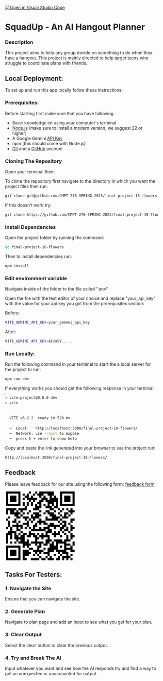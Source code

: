 [![Open in Visual Studio Code](https://classroom.github.com/assets/open-in-vscode-2e0aaae1b6195c2367325f4f02e2d04e9abb55f0b24a779b69b11b9e10269abc.svg)](https://classroom.github.com/online_ide?assignment_repo_id=17805179&assignment_repo_type=AssignmentRepo)

# SquadUp - An AI Hangout Planner

### Description
This project aims to help any group decide on something to do when they have a hangout. This project is mainly directed to help target teens who struggle to coordinate plans with friends. 

## Local Deployment:

To set up and run this app locally follow these instructions:

### Prerequisites:

Before starting first make sure that you have following:

- Basic knowledge on using your computer's terminal
- [Node.js](https://nodejs.org/en) (make sure to install a modern version, we suggest 22 or higher)
- A Google Gemini [API Key](https://aistudio.google.com/app/apikey)
- npm (this should come with Node.js)
- [Git](https://git-scm.com/downloads) and a [GitHub](https://github.com/signup) account

### Cloning The Repository 

Open your terminal then:

To clone the repository first navigate to the directory in which you want the project files then run:
```sh
git clone git@github.com:CMPT-276-SPRING-2025/final-project-18-flowers.git
```
If this doesn't work try:
```sh
git clone https://github.com/CMPT-276-SPRING-2025/final-project-18-flowers.git
```
### Install Dependencies

Open the project folder by running the command:
```sh
cd final-project-18-flowers
```
Then to install dependencies run:
```sh
npm install
```
### Edit environment variable

Navigate inside of the folder to the file called ".env"

Open the file with the text editor of your choice and replace "your_api_key" with the value for your api key you got from the prerequisites section:

Before:
```sh
VITE_GEMINI_API_KEY=your_gemeni_api_key
```
After:
```sh
VITE_GEMINI_API_KEY=AIzaSY.....
```

### Run Locally:

Run the following command in your terminal to start the a local server for the project to run:
```sh
npm run dev
```
If everything works you should get the following response in your terminal:
```sh
> vite-project@0.0.0 dev
> vite


  VITE v6.2.2  ready in 520 ms

  ➜  Local:   http://localhost:3000/final-project-18-flowers/
  ➜  Network: use --host to expose
  ➜  press h + enter to show help
```
Copy and paste the link generated into your browser to see the project run!
```sh
http://localhost:3000/final-project-18-flowers/
```

## Feedback

Please leave feedback for our site using the following form:
[feedback form](https://forms.office.com/r/TTMsHjuJSt?origin=lprLink)

![form QR code](/misc/FeedbackQRCode.png)

## Tasks For Testers:

### 1. Navigate the Site
Ensure that you can navigate the site.

### 2. Generate Plan
Navigate to plan page and add an input to see what you get for your plan.

### 3. Clear Output
Select the clear button to clear the previous output.

### 4. Try and Break The AI
Input whatever you want and see how the AI responds try and find a way to get an unexpected or unaccounted for output.




